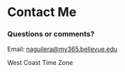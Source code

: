 # Contact Me

### Questions or comments?

Email: naguilera@my365.bellevue.edu

West Coast Time Zone
